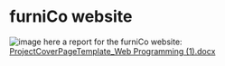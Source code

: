 # furniCo website 
![image](https://github.com/user-attachments/assets/b5333ecd-bc15-4383-8d42-7746402b4713)
here a report for the furniCo website: 
[ProjectCoverPageTemplate_Web Programming (1).docx](https://github.com/user-attachments/files/16614767/ProjectCoverPageTemplate_Web.Programming.1.docx)
